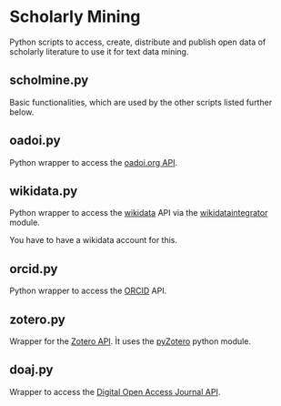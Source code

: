 # Scholarly Mining
Python scripts to access, create, distribute and publish open data of scholarly literature to use it for text data mining.

## scholmine.py

Basic functionalities, which are used by the other scripts listed further below.

## oadoi.py
Python wrapper to access the [oadoi.org API](https://oadoi.org/api).

## wikidata.py
Python wrapper to access the [wikidata](https://www.wikidata.org/wiki/Wikidata:Main_Page) API via the [wikidataintegrator](https://github.com/SuLab/WikidataIntegrator) module.

You have to have a wikidata account for this.

## orcid.py
Python wrapper to access the [ORCID](https://orcid.org/) API.

## zotero.py

Wrapper for the [Zotero API](https://www.zotero.org/support/dev/client_coding/javascript_api). Ìt uses the [pyZotero](https://github.com/urschrei/pyzotero) python module.

## doaj.py
Wrapper to access the [Digital Open Access Journal API](https://doaj.org/api/v1/docs).



